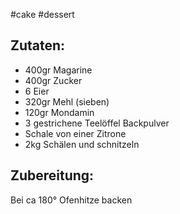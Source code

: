 #cake #dessert

## Zutaten: 
* 400gr Magarine 
* 400gr Zucker 
* 6 Eier 
* 320gr Mehl (sieben) 
* 120gr Mondamin 
* 3 gestrichene Teelöffel Backpulver 
* Schale von einer Zitrone 
* 2kg Schälen und schnitzeln 
 
## Zubereitung: 
Bei ca 180° Ofenhitze backen
